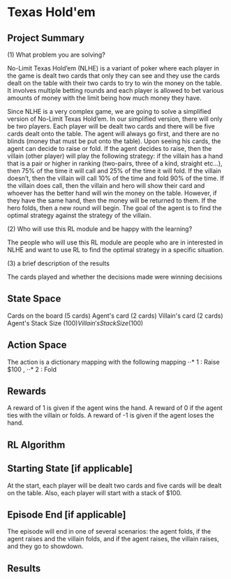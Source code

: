 # Texas Hold'em
## Project Summary
<!-- Around 200 Words -->
<!-- Cover (1) What problem you are solving, (2) Who will use this RL module and be happy with the learning, and (3) a brief description of the results -->
(1) What problem you are solving?

No-Limit Texas Hold’em (NLHE) is a variant of poker where each player in the game is dealt two cards that only they can see and they use the cards dealt on the table with their two cards to try to win the money on the table. It involves multiple betting rounds and each player is allowed to bet various amounts of money with the limit being how much money they have.

Since NLHE is a very complex game, we are going to solve a simplified version of No-Limit Texas Hold’em. In our simplified version, there will only be two players. Each player will be dealt two cards and there will be five cards dealt onto the table. The agent will always go first, and there are no blinds (money that must be put onto the table). Upon seeing his cards, the agent can decide to raise or fold. If the agent decides to raise, then the villain (other player) will play the following strategy: if the villain has a hand that is a pair or higher in ranking (two-pairs, three of a kind, straight etc…), then 75% of the time it will call and 25% of the time it will fold. If the villain doesn’t, then the villain will call 10% of the time and fold 90% of the time. If the villain does call, then the villain and hero will show their card and whoever has the better hand will win the money on the table. However, if they have the same hand, then the money will be returned to them. If the hero folds, then a new round will begin. The goal of the agent is to find the optimal strategy against the strategy of the villain. 


(2) Who will use this RL module and be happy with the learning?

The people who will use this RL module are people who are in interested in NLHE and want to use RL to find the optimal strategy in a specific situation. 

(3) a brief description of the results

The cards played and whether the decisions made were winning decisions

## State Space
<!-- See the Cart Pole Env example https://gymnasium.farama.org/environments/classic_control/cart_pole/ -->
Cards on the board (5 cards) 
Agent's card (2 cards)
Villain's card (2 cards)
Agent's Stack Size ($100) 
Villain's Stack Size ($100) 

## Action Space
<!-- See the Cart Pole Env example https://gymnasium.farama.org/environments/classic_control/cart_pole/ -->
The action is a dictionary mapping with the following mapping
⋅⋅* 1 : Raise $100 ,
⋅⋅* 2 : Fold
## Rewards
<!-- See the Cart Pole Env example https://gymnasium.farama.org/environments/classic_control/cart_pole/ -->
A reward of 1 is given if the agent wins the hand.
A reward of 0 if the agent ties with the villain or folds.
A reward of -1 is given if the agent loses the hand.

## RL Algorithm 

## Starting State [if applicable]
<!-- See the Cart Pole Env example https://gymnasium.farama.org/environments/classic_control/cart_pole/ -->
At the start, each player will be dealt two cards and five cards will be dealt on the table. Also, each player will start with a stack of $100. 

## Episode End [if applicable]
<!-- See the Cart Pole Env example https://gymnasium.farama.org/environments/classic_control/cart_pole/ -->
The episode will end in one of several scenarios: the agent folds, if the agent raises and the villain folds, and if the agent raises, the villain raises, and they go to showdown.  

## Results

